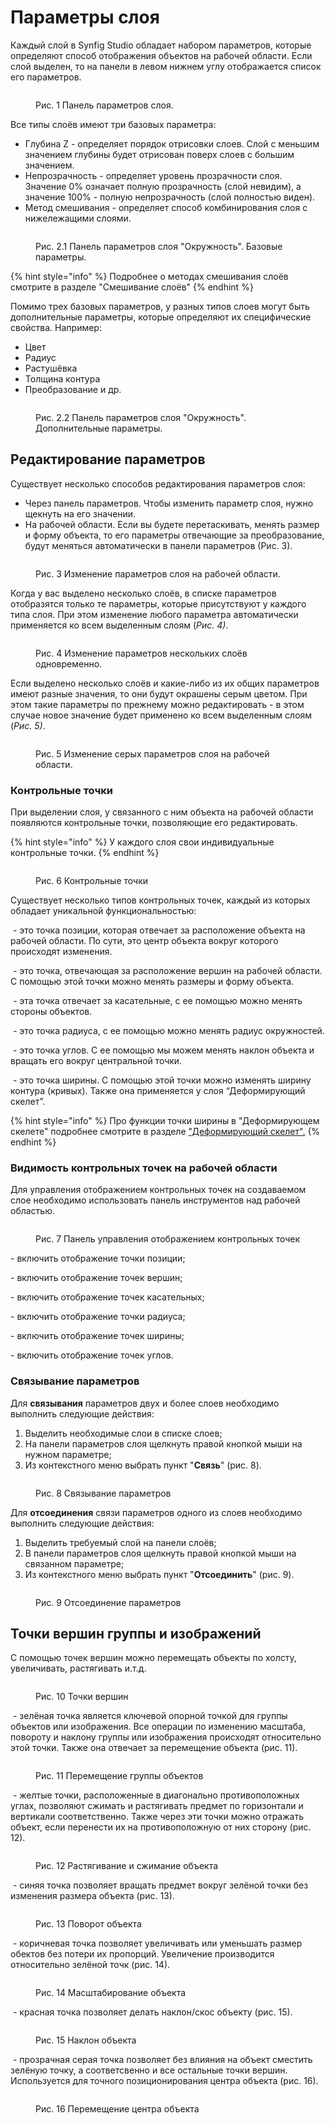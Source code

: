 # Параметры слоя

Каждый слой в Synfig Studio обладает набором параметров, которые определяют способ отображения объектов на рабочей области.  Если слой выделен, то на панели в левом нижнем углу отображается список его параметров.

<figure><img src="../.gitbook/assets/019.png" alt=""><figcaption><p>Рис. 1  Панель параметров слоя.</p></figcaption></figure>

Все типы слоёв имеют три базовых параметра:

* Глубина Z - определяет порядок отрисовки слоев. Слой с меньшим значением глубины будет отрисован поверх слоев с большим значением.&#x20;
* Непрозрачность - определяет уровень прозрачности слоя. Значение 0% означает полную прозрачность (слой невидим), а значение 100% - полную непрозрачность (слой полностью виден).
* Метод смешивания - определяет способ комбинирования слоя с нижележащими слоями.

<figure><img src="../.gitbook/assets/009-1.png" alt=""><figcaption><p>Рис. 2.1 Панель параметров слоя "Окружность". Базовые параметры.</p></figcaption></figure>

{% hint style="info" %}
Подробнее о методах смешивания слоёв смотрите  в разделе "Смешивание слоёв"
{% endhint %}

Помимо трех базовых параметров, у разных типов слоев могут быть дополнительные параметры, которые определяют их специфические свойства. Например:

* Цвет
* Радиус
* Растушёвка
* Толщина контура
* Преобразование и др.

<figure><img src="../.gitbook/assets/009-2.png" alt=""><figcaption><p>Рис. 2.2 Панель параметров слоя "Окружность". Дополнительные параметры.</p></figcaption></figure>

## Редактирование параметров <a href="#docs-internal-guid-dc2ed70e-7fff-2434-a8be-535975bbbcc2" id="docs-internal-guid-dc2ed70e-7fff-2434-a8be-535975bbbcc2"></a>

Существует несколько способов редактирования параметров слоя:

* Через панель параметров. Чтобы изменить параметр слоя, нужно щекнуть на его значении.
* На рабочей области. Если вы будете перетаскивать, менять размер и форму объекта, то его параметры отвечающие за преобразование, будут меняться автоматически в панели параметров (Рис. 3).

<figure><img src="../.gitbook/assets/0001-0150.gif" alt=""><figcaption><p>Рис. 3  Изменение параметров слоя на рабочей области.</p></figcaption></figure>

Когда у вас выделено несколько слоёв, в списке параметров отобразятся только те параметры, которые присутствуют у каждого типа слоя. При этом изменение любого параметра автоматически применяется ко всем выделенным слоям (_Рис. 4)_.

<figure><img src="../.gitbook/assets/002 (1).gif" alt=""><figcaption><p>Рис. 4  Изменение параметров нескольких слоёв одновременно.</p></figcaption></figure>

Если выделено несколько слоёв и какие-либо из их общих параметров имеют разные значения, то они будут окрашены серым цветом.  При этом такие параметры по прежнему можно редактировать - в этом случае новое значение будет применено ко всем выделенным слоям (_Рис. 5)_.

<figure><img src="../.gitbook/assets/003-2.gif" alt=""><figcaption><p>Рис. 5  Изменение серых параметров слоя на рабочей области.</p></figcaption></figure>

### Контрольные точки

При выделении слоя, у связанного с ним объекта на рабочей области появляются контрольные точки, позволяющие его редактировать.

{% hint style="info" %}
У каждого слоя свои индивидуальные контрольные точки.
{% endhint %}

<figure><img src="../.gitbook/assets/27.png" alt=""><figcaption><p>Рис. 6  Контрольные точки</p></figcaption></figure>

Существует несколько типов контрольных точек, каждый из которых обладает уникальной функциональностью:

<img src="../.gitbook/assets/1 (5).png" alt="" data-size="line"> - это точка позиции, которая отвечает за расположение объекта на рабочей области. По сути, это центр объекта вокруг которого происходят изменения.&#x20;

<img src="../.gitbook/assets/2 (1) (1).png" alt="" data-size="line"> - это точка, отвечающая за расположение вершин на рабочей области. С помощью этой точки можно менять размеры и форму объекта.

<img src="../.gitbook/assets/3 (1).png" alt="" data-size="line"> - эта точка отвечает за касательные, с ее помощью можно менять стороны объектов.

<img src="../.gitbook/assets/4.png" alt="" data-size="line"> - это точка радиуса, с ее помощью можно менять радиус окружностей.

<img src="../.gitbook/assets/5 (1).png" alt="" data-size="line"> - это точка углов. С ее помощью мы можем менять наклон объекта и вращать его вокруг центральной точки.

<img src="../.gitbook/assets/8.png" alt="" data-size="line"> - это точка ширины. С помощью этой точки можно изменять ширину контура (кривых). Также она применяется у слоя “Деформирующий скелет”.&#x20;

{% hint style="info" %}
Про функции точки ширины в "Деформирующем скелете" подробнее смотрите в разделе ["Деформирующий скелет".](../skeletnaya-animaciya/deformiruyushii-skelet.md)
{% endhint %}

### Видимость контрольных точек на рабочей области&#x20;

Для управления отображением контрольных точек на создаваемом слое необходимо использовать панель инструментов над рабочей областью.

<figure><img src="../.gitbook/assets/2024-03-13_13-15 (1).png" alt=""><figcaption><p>Рис. 7  Панель управления отображением контрольных точек</p></figcaption></figure>

<img src="../.gitbook/assets/duck_position_icon.png" alt="" data-size="line">-  включить отображение точки позиции;

<img src="../.gitbook/assets/duck_vertex_icon.png" alt="" data-size="line">-  включить отображение точек вершин;

<img src="../.gitbook/assets/duck_tangent_icon.png" alt="" data-size="line">-  включить отображение точек касательных;

<img src="../.gitbook/assets/duck_radius_icon.png" alt="" data-size="line">-  включить отображение точки радиуса;

<img src="../.gitbook/assets/duck_width_icon.png" alt="" data-size="line">-  включить отображение точек ширины;

<img src="../.gitbook/assets/duck_angle_icon.png" alt="" data-size="line">-  включить отображение точек углов.

### Связывание параметров

Для **связывания** параметров двух и более слоев необходимо выполнить следующие действия:

1. Выделить необходимые слои в списке слоев;
2. На панели параметров слоя щелкнуть правой кнопкой мыши на нужном параметре;
3. Из контекстного меню выбрать пункт "**Связь**" (рис. 8).

<figure><img src="../.gitbook/assets/s4.png" alt=""><figcaption><p>Рис. 8  Связывание параметров</p></figcaption></figure>

Для **отсоединения** связи параметров одного из слоев необходимо выполнить следующие действия:

1. Выделить требуемый слой на панели слоёв;
2. В панели параметров слоя щелкнуть правой кнопкой мыши на связанном параметре;
3. Из контекстного меню выбрать пункт "**Отсоединить**" (рис. 9).

<figure><img src="../.gitbook/assets/s6.png" alt=""><figcaption><p>Рис. 9  Отсоединение параметров</p></figcaption></figure>

## Точки вершин группы и изображений

С помощью точек вершин можно перемещать объекты по холсту, увеличивать, растягивать и.т.д.

<figure><img src="../.gitbook/assets/pasted image3 0.png" alt=""><figcaption><p>Рис. 10  Точки вершин</p></figcaption></figure>

<img src="../.gitbook/assets/1 (5).png" alt="" data-size="line"> - зелёная точка является ключевой опорной точкой для группы объектов или изображения. Все операции по изменению масштаба, повороту и наклону группы или изображения происходят относительно этой точки. Также она отвечает за перемещение объекта (рис. 11).

<figure><img src="../.gitbook/assets/1.gif" alt=""><figcaption><p>Рис. 11 Перемещение группы объектов</p></figcaption></figure>

<img src="../.gitbook/assets/3 (1).png" alt="" data-size="line">  - желтые точки, расположенные в диагонально противоположных углах, позволяют сжимать и растягивать предмет по горизонтали и вертикали соответственно. Также через эти точки можно отражать объект, если перенести их на противоположную от них сторону (рис. 12).

<figure><img src="../.gitbook/assets/7.gif" alt=""><figcaption><p>Рис. 12 Растягивание и сжимание объекта</p></figcaption></figure>

<img src="../.gitbook/assets/5 (1).png" alt="" data-size="line"> -  синяя точка позволяет вращать предмет вокруг зелёной точки без изменения размера объекта (рис. 13).

<figure><img src="../.gitbook/assets/2.gif" alt=""><figcaption><p>Рис. 13 Поворот объекта</p></figcaption></figure>

<img src="../.gitbook/assets/2 (1) (1).png" alt="" data-size="line"> - коричневая точка позволяет увеличивать или уменьшать размер обектов без потери их пропорций. Увеличение производится относительно зелёной точк (рис. 14).

<figure><img src="../.gitbook/assets/3.gif" alt=""><figcaption><p>Рис. 14 Масштабирование объекта</p></figcaption></figure>

<img src="../.gitbook/assets/6.png" alt="" data-size="line"> - красная точка позволяет делать наклон/скос объекту (рис. 15).

<figure><img src="../.gitbook/assets/5.gif" alt=""><figcaption><p>Рис. 15 Наклон объекта</p></figcaption></figure>

<img src="../.gitbook/assets/7.png" alt="" data-size="line"> - прозрачная серая точка позволяет без влияния на объект сместить зелёную точку, а соответсвенно и все остальные точки вершин. Используется для точного позиционирования центра объекта (рис. 16).

<figure><img src="../.gitbook/assets/6.gif" alt=""><figcaption><p>Рис. 16 Перемещение центра объекта</p></figcaption></figure>
